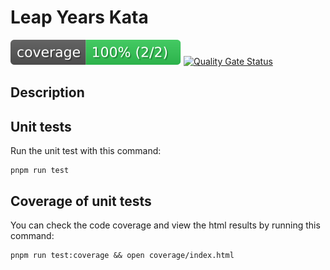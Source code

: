 # Leap Years Kata

![Coverage](badge.svg)
[![Quality Gate Status](https://sonarcloud.io/api/project_badges/measure?project=MacMannes_leap-years-kata&metric=alert_status)](https://sonarcloud.io/summary/new_code?id=MacMannes_leap-years-kata)
    
## Description



## Unit tests

Run the unit test with this command:

```shell
pnpm run test
```

## Coverage of unit tests

You can check the code coverage and view the html results by running this command:

```shell
pnpm run test:coverage && open coverage/index.html
```
